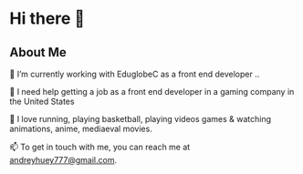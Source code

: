 # Hi there 👋

## About Me

🔭 I’m currently working with EduglobeC as a front end developer ..

🤔 I need help getting a job as a front end developer in a gaming company in the United States

💬 I love running, playing basketball, playing videos games & watching animations, anime, mediaeval movies.

📫 To get in touch with me, you can reach me at andreyhuey777@gmail.com.





<!--
**Andreyhuey/Andreyhuey** is a ✨ _special_ ✨ repository because its `README.md` (this file) appears on your GitHub profile.

Here are some ideas to get you started:

-  ...
-  ...
- 👯 I’m looking to collaborate on ...
- 🤔 I’m looking for help with ...
- 💬 Ask me about ...
- 📫 How to reach me: ...
- 😄 Pronouns: ...
- ⚡ Fun fact: ...
-->
